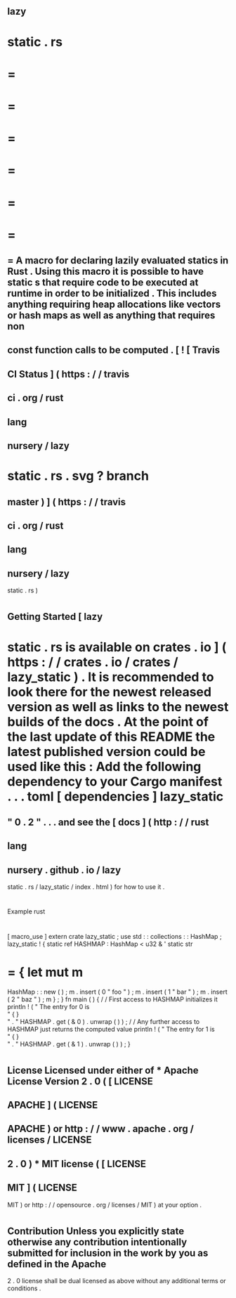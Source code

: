 lazy
-
static
.
rs
=
=
=
=
=
=
=
=
=
=
=
=
=
=
A
macro
for
declaring
lazily
evaluated
statics
in
Rust
.
Using
this
macro
it
is
possible
to
have
static
s
that
require
code
to
be
executed
at
runtime
in
order
to
be
initialized
.
This
includes
anything
requiring
heap
allocations
like
vectors
or
hash
maps
as
well
as
anything
that
requires
non
-
const
function
calls
to
be
computed
.
[
!
[
Travis
-
CI
Status
]
(
https
:
/
/
travis
-
ci
.
org
/
rust
-
lang
-
nursery
/
lazy
-
static
.
rs
.
svg
?
branch
=
master
)
]
(
https
:
/
/
travis
-
ci
.
org
/
rust
-
lang
-
nursery
/
lazy
-
static
.
rs
)
#
Getting
Started
[
lazy
-
static
.
rs
is
available
on
crates
.
io
]
(
https
:
/
/
crates
.
io
/
crates
/
lazy_static
)
.
It
is
recommended
to
look
there
for
the
newest
released
version
as
well
as
links
to
the
newest
builds
of
the
docs
.
At
the
point
of
the
last
update
of
this
README
the
latest
published
version
could
be
used
like
this
:
Add
the
following
dependency
to
your
Cargo
manifest
.
.
.
toml
[
dependencies
]
lazy_static
=
"
0
.
2
"
.
.
.
and
see
the
[
docs
]
(
http
:
/
/
rust
-
lang
-
nursery
.
github
.
io
/
lazy
-
static
.
rs
/
lazy_static
/
index
.
html
)
for
how
to
use
it
.
#
Example
rust
#
[
macro_use
]
extern
crate
lazy_static
;
use
std
:
:
collections
:
:
HashMap
;
lazy_static
!
{
static
ref
HASHMAP
:
HashMap
<
u32
&
'
static
str
>
=
{
let
mut
m
=
HashMap
:
:
new
(
)
;
m
.
insert
(
0
"
foo
"
)
;
m
.
insert
(
1
"
bar
"
)
;
m
.
insert
(
2
"
baz
"
)
;
m
}
;
}
fn
main
(
)
{
/
/
First
access
to
HASHMAP
initializes
it
println
!
(
"
The
entry
for
0
is
\
"
{
}
\
"
.
"
HASHMAP
.
get
(
&
0
)
.
unwrap
(
)
)
;
/
/
Any
further
access
to
HASHMAP
just
returns
the
computed
value
println
!
(
"
The
entry
for
1
is
\
"
{
}
\
"
.
"
HASHMAP
.
get
(
&
1
)
.
unwrap
(
)
)
;
}
#
#
License
Licensed
under
either
of
*
Apache
License
Version
2
.
0
(
[
LICENSE
-
APACHE
]
(
LICENSE
-
APACHE
)
or
http
:
/
/
www
.
apache
.
org
/
licenses
/
LICENSE
-
2
.
0
)
*
MIT
license
(
[
LICENSE
-
MIT
]
(
LICENSE
-
MIT
)
or
http
:
/
/
opensource
.
org
/
licenses
/
MIT
)
at
your
option
.
#
#
#
Contribution
Unless
you
explicitly
state
otherwise
any
contribution
intentionally
submitted
for
inclusion
in
the
work
by
you
as
defined
in
the
Apache
-
2
.
0
license
shall
be
dual
licensed
as
above
without
any
additional
terms
or
conditions
.
